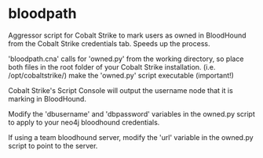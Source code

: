 # bloodpath

Aggressor script for Cobalt Strike to mark users as owned in BloodHound from the Cobalt Strike credentials tab. Speeds up the process.

'bloodpath.cna' calls for 'owned.py' from the working directory, so place both files in the root folder of your Cobalt Strike installation. (i.e. /opt/cobaltstrike/) make the 'owned.py' script executable (important!)

Cobalt Strike's Script Console will output the username node that it is marking in BloodHound.

Modify the 'dbusername' and 'dbpassword' variables in the owned.py script to apply to your neo4j bloodhound credentials.

If using a team bloodhound server, modify the 'url' variable in the owned.py script to point to the server.
